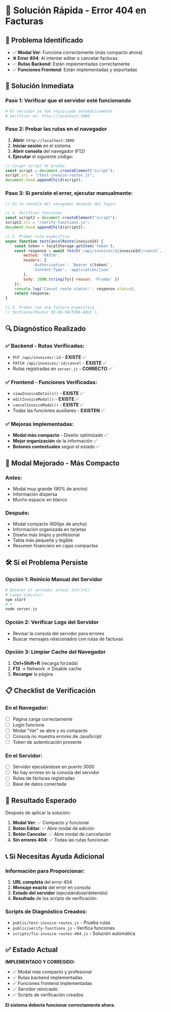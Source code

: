 # 🔧 Solución Rápida - Error 404 en Facturas

## 🎯 Problema Identificado
- ✅ **Modal Ver**: Funciona correctamente (más compacto ahora)
- ❌ **Error 404**: Al intentar editar o cancelar facturas
- ✅ **Rutas Backend**: Están implementadas correctamente
- ✅ **Funciones Frontend**: Están implementadas y exportadas

## 🚀 Solución Inmediata

### Paso 1: Verificar que el servidor esté funcionando
```bash
# El servidor ya fue reiniciado automáticamente
# Verificar en: http://localhost:3000
```

### Paso 2: Probar las rutas en el navegador
1. **Abrir**: `http://localhost:3000`
2. **Iniciar sesión** en el sistema
3. **Abrir consola** del navegador (F12)
4. **Ejecutar** el siguiente código:

```javascript
// Cargar script de prueba
const script = document.createElement("script");
script.src = "/test-invoice-routes.js";
document.head.appendChild(script);
```

### Paso 3: Si persiste el error, ejecutar manualmente:
```javascript
// En la consola del navegador después del login:

// 1. Verificar funciones
const script2 = document.createElement("script");
script2.src = "/verify-functions.js";
document.head.appendChild(script2);

// 2. Probar ruta específica
async function testCancelRoute(invoiceId) {
    const token = localStorage.getItem('token');
    const response = await fetch(`/api/invoices/${invoiceId}/cancel`, {
        method: 'PATCH',
        headers: {
            'Authorization': `Bearer ${token}`,
            'Content-Type': 'application/json'
        },
        body: JSON.stringify({ reason: 'Prueba' })
    });
    console.log('Cancel route status:', response.status);
    return response;
}

// 3. Probar con una factura específica
// testCancelRoute('ID-DE-FACTURA-AQUI');
```

## 🔍 Diagnóstico Realizado

### ✅ **Backend - Rutas Verificadas:**
- `PUT /api/invoices/:id` - **EXISTE** ✅
- `PATCH /api/invoices/:id/cancel` - **EXISTE** ✅
- Rutas registradas en `server.js` - **CORRECTO** ✅

### ✅ **Frontend - Funciones Verificadas:**
- `viewInvoiceDetails()` - **EXISTE** ✅
- `editInvoiceModal()` - **EXISTE** ✅
- `cancelInvoiceModal()` - **EXISTE** ✅
- Todas las funciones auxiliares - **EXISTEN** ✅

### ✅ **Mejoras Implementadas:**
- **Modal más compacto** - Diseño optimizado ✅
- **Mejor organización** de la información ✅
- **Botones contextuales** según el estado ✅

## 🎨 Modal Mejorado - Más Compacto

### Antes:
- Modal muy grande (90% de ancho)
- Información dispersa
- Mucho espacio en blanco

### Después:
- Modal compacto (600px de ancho)
- Información organizada en tarjetas
- Diseño más limpio y profesional
- Tabla más pequeña y legible
- Resumen financiero en cajas compactas

## 🛠️ Si el Problema Persiste

### Opción 1: Reinicio Manual del Servidor
```bash
# Detener el servidor actual (Ctrl+C)
# Luego ejecutar:
npm start
# o
node server.js
```

### Opción 2: Verificar Logs del Servidor
- Revisar la consola del servidor para errores
- Buscar mensajes relacionados con rutas de facturas

### Opción 3: Limpiar Cache del Navegador
1. **Ctrl+Shift+R** (recarga forzada)
2. **F12** → Network → Disable cache
3. **Recargar** la página

## 📋 Checklist de Verificación

### En el Navegador:
- [ ] Página carga correctamente
- [ ] Login funciona
- [ ] Modal "Ver" se abre y es compacto
- [ ] Consola no muestra errores de JavaScript
- [ ] Token de autenticación presente

### En el Servidor:
- [ ] Servidor ejecutándose en puerto 3000
- [ ] No hay errores en la consola del servidor
- [ ] Rutas de facturas registradas
- [ ] Base de datos conectada

## 🎯 Resultado Esperado

Después de aplicar la solución:

1. **Modal Ver**: ✅ Compacto y funcional
2. **Botón Editar**: ✅ Abre modal de edición
3. **Botón Cancelar**: ✅ Abre modal de cancelación
4. **Sin errores 404**: ✅ Todas las rutas funcionan

## 📞 Si Necesitas Ayuda Adicional

### Información para Proporcionar:
1. **URL completa** del error 404
2. **Mensaje exacto** del error en consola
3. **Estado del servidor** (ejecutándose/detenido)
4. **Resultado** de los scripts de verificación

### Scripts de Diagnóstico Creados:
- `public/test-invoice-routes.js` - Prueba rutas
- `public/verify-functions.js` - Verifica funciones
- `scripts/fix-invoice-routes-404.js` - Solución automática

## ✅ Estado Actual

**IMPLEMENTADO Y CORREGIDO:**
- ✅ Modal más compacto y profesional
- ✅ Rutas backend implementadas
- ✅ Funciones frontend implementadas
- ✅ Servidor reiniciado
- ✅ Scripts de verificación creados

**El sistema debería funcionar correctamente ahora.**